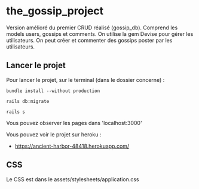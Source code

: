 # the_gossip_project

Version amélioré du premier CRUD réalisé (gossip_db). Comprend les models users, gossips et comments. On utilise la gem Devise pour gérer les utilisateurs. On peut créer et commenter des gossips poster par les utilisateurs.

## Lancer le projet
Pour lancer le projet, sur le terminal (dans le dossier concerne) :
```
bundle install --without production
```

```
rails db:migrate
```

```
rails s
```

Vous pouvez observer les pages dans 'localhost:3000'

Vous pouvez voir le projet sur heroku : 

* https://ancient-harbor-48418.herokuapp.com/

## CSS
Le CSS est dans le assets/stylesheets/application.css
